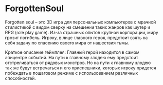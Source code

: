 # ForgottenSoul

Forgotten soul – это 3D игра для персональных компьютеров с мрачной стилистикой с видом сверху на смешении таких жанров как шутер и RPG (role play game). Из-за страшных опытов крупной корпорации, миру грозит погибель. Игроку, в лице главного героя, предстоит взять на себя задачу по спасению своего мира от нашествия тьмы.

Краткое описание геймплея:
Главный герой находится в самом эпицентре событий. На пути к главному злодею ему предстоит отстреливаться от рядовых монстров. Но на пути к главному злодею так же будут встречаться и его приспешники, которых игроку придется побеждать в пошаговом режиме с использованием различных способностей.
